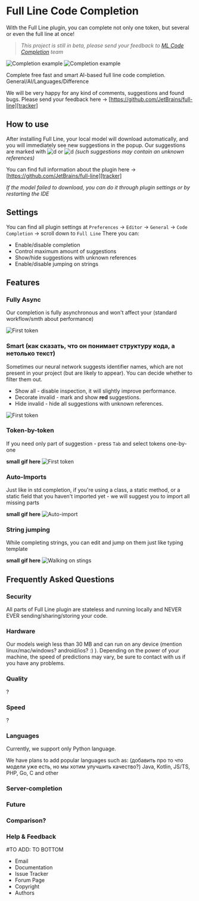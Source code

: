 [gif-before]: https://raw.githubusercontent.com/BarracudaPff/GitHub-Static/master/ezgif.com-gif-maker.gif
[gif-after]: https://raw.githubusercontent.com/BarracudaPff/GitHub-Static/master/ezgif.com-gif-maker.gif

[gif-async]: todo
[gif-red-code]: todo
[gif-first-token]: https://github.com/BarracudaPff/GitHub-Static/raw/master/first-token.gif
[gif-auto-import]: https://github.com/BarracudaPff/GitHub-Static/raw/master/auto-imports.gif
[gif-walking-strings]: https://github.com/BarracudaPff/GitHub-Static/raw/master/template-like%20walking.gif

[img-py-icon]: https://raw.githubusercontent.com/BarracudaPff/GitHub-Static/master/redCode.svg
[img-py-red-icon]: https://raw.githubusercontent.com/BarracudaPff/GitHub-Static/master/redCode.svg

[tracker]: https://raw.githubusercontent.com/BarracudaPff/GitHub-Static/master/ezgif.com-gif-maker.gif

[//]: # (Vars)

# Full Line Code Completion
With the Full Line plugin, you can complete not only one token, but several or even the full line at once!
> *This project is still in beta, please send your feedback to [ML Code Completion][tracker] team*

![Completion example][gif-before] ![Completion example][gif-before]

[//]: # (Full Info)

Complete free fast and smart AI-based full line code completion.
General/AI/Languages/Difference

We will be very happy for any kind of comments, suggestions and found bugs. Please send your feedback here -> [https://github.com/JetBrains/full-line][tracker]

## How to use

After installing Full Line, your local model will download automatically, and you will immediately see new suggestions in the popup.
Our suggestions are marked with ![d][img-py-icon] or ![d][img-py-red-icon] *(such suggestions may contain an unknown references)*

You can find full information about the plugin here -> [https://github.com/JetBrains/full-line][tracker]

*If the model failed to download, you can do it through plugin settings or by restarting the IDE*

## Settings
You can find all plugin settings at `Preferences` -> `Editor` -> `General` -> `Code Completion` -> scroll down to `Full Line`
There you can:
- Enable/disable completion
- Control maximum amount of suggestions
- Show/hide suggestions with unknown references
- Enable/disable jumping on strings

## Features

### Fully Async
Our completion is fully asynchronous and won't affect your (standard workflow/smth about performance)

![First token][gif-async]
### Smart (как сказать, что он понимает структуру кода, а нетолько текст)
Sometimes our neural network suggests identifier names, which are not present in your project (but are likely to appear). 
You can decide whether to filter them out.
- Show all - disable inspection, it will slightly improve performance.
- Decorate invalid - mark and show **red** suggestions.
- Hide invalid - hide all suggestions with unknown references.

![First token][gif-red-code]
### Token-by-token
If you need only part of suggestion - press `Tab` and select tokens one-by-one


**small gif here**
![First token][gif-first-token]
### Auto-Imports
Just like in std completion, if you're using a class, a static method, or a static field that you haven't imported yet - we will suggest you to import all missing parts

**small gif here**
![Auto-import][gif-auto-import]
### String jumping
While completing strings, you can edit and jump on them just like typing template

**small gif here**
![Walking on stings][gif-walking-strings]

## Frequently Asked Questions

### Security
All parts of Full Line plugin are stateless and running locally and NEVER EVER sending/sharing/storing your code.

### Hardware
Our models weigh less than 30 MB and can run on any device (mention linux/mac/windows? android/ios? :) ).
Depending on the power of your machine, the speed of predictions may vary, be sure to contact with us if you have any problems.

### Quality
?
### Speed
?
### Languages
Currently, we support only Python language.

We have plans to add popular languages such as: (добавить про то  что модели уже есть, но мы хотим улучшить качество?)
Java, Kotlin, JS/TS, PHP, Go, C and other

### Server-completion

### Future

### Comparison?

### Help & Feedback


#TO ADD: TO BOTTOM
- Email
- Documentation
- Issue Tracker
- Forum Page
- Copyright
- Authors
